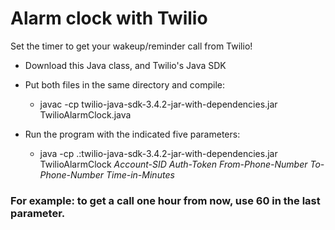 # Alarm clock with Twilio

Set the timer to get your wakeup/reminder call from Twilio!

* Download this Java class, and Twilio's Java SDK

* Put both files in the same directory and compile:
  * javac -cp twilio-java-sdk-3.4.2-jar-with-dependencies.jar  TwilioAlarmClock.java

* Run the program with the indicated five parameters:
  * java -cp .:twilio-java-sdk-3.4.2-jar-with-dependencies.jar  TwilioAlarmClock  *Account-SID* *Auth-Token* *From-Phone-Number* *To-Phone-Number* *Time-in-Minutes*

### For example: to get a call one hour from now, use 60 in the last parameter.
